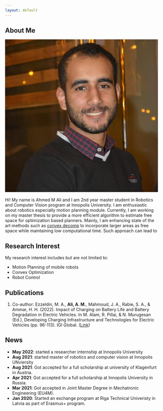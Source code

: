 ```yaml
---
layout: default
---
```


## About Me

 <img class="profile-picture" src="pp.jpg" > 

Hi! My name is Ahmed M Ali and I am 2nd year master student in Robotics and Computer Vision program at Innopolis University. I am enthusiastic about robotics especially motion planning module.  Currently, I am working on my master thesis to provide a more efficient algorithm to estimate free space for optimization based planners. Mainly, I am enhancing state of the art methods such as [convex decomp](https://ieeexplore.ieee.org/document/7839930) to incorporate larger areas as free space while maintaining low computational time. Such approach can lead to 


## Research Interest
My research interest includes but are not limited to:
*   Motion Planning of mobile robots
*   Convex Optimization
*   Robot Control

## Publications

1. Co-author: Ezzeldin, M. A., **Ali, A. M.**, Mahmoud, J. A., Rabie, S. A., & Ammar, H. H. (2022).
    Impact of Charging on Battery Life and Battery Degradation in Electric Vehicles. In M. Alam,
    R. Pillai, & N. Murugesan (Ed.), Developing Charging Infrastructure and Technologies for Electric
    Vehicles (pp. 96-113). IGI Global. ([Link](https://doi.org/10.4018/978-1-7998-6858-3.ch005))


## News
* **May 2022**: started a researcher internship at Innopolis University
* **Aug 2021**: started master of robotics and computer vision at Innopolis UNviersity
* **Aug 2021**: Got accepted for a full scholarship at university of Klagenfurt in Austria.
* **Apr 2021**: Got accepted for a full scholarship at Innopolis University in Russia.
* **Mar 2021**: Got accepted in Joint Master Degree in Mechatronic Engineering (EU4M).
* **Jan 2020**: Started an exchange program at Riga Technical Univeristy in Latvia as part of Erasmus+ program.